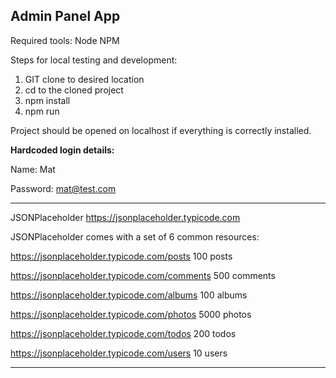 ## Admin Panel App

Required tools:
Node
NPM

Steps for local testing and development:

1. GIT clone to desired location
2. cd to the cloned project
3. npm install
4. npm run

Project should be opened on localhost if everything is correctly installed.

**Hardcoded login details:**

Name: Mat

Password: mat@test.com

---

JSONPlaceholder
https://jsonplaceholder.typicode.com

JSONPlaceholder comes with a set of 6 common resources:

https://jsonplaceholder.typicode.com/posts 100 posts

https://jsonplaceholder.typicode.com/comments 500 comments

https://jsonplaceholder.typicode.com/albums 100 albums

https://jsonplaceholder.typicode.com/photos 5000 photos

https://jsonplaceholder.typicode.com/todos 200 todos

https://jsonplaceholder.typicode.com/users 10 users

---
